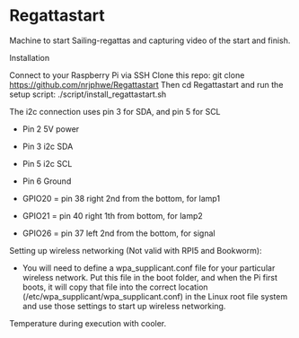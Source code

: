 # Regattastart

Machine to start Sailing-regattas and capturing video of the start and finish.

Installation

Connect to your Raspberry Pi via SSH
Clone this repo: git clone https://github.com/nrjphwe/Regattastart
Then cd Regattastart
and run the setup script: ./script/install_regattastart.sh

The i2c connection uses pin 3 for SDA, and pin 5 for SCL

- Pin 2 5V power
- Pin 3 i2c SDA
- Pin 5 i2c SCL
- Pin 6 Ground

- GPIO20 = pin 38 right 2nd from the bottom, for lamp1
- GPIO21 = pin 40 right 1th from bottom, for lamp2
- GPIO26 = pin 37 left 2nd from the bottom, for signal

Setting up wireless networking (Not valid with RPI5 and Bookworm):

- You will need to define a wpa_supplicant.conf file for your particular wireless network. Put this file in the boot folder, and when the Pi first boots, it will copy that file into the correct location (/etc/wpa_supplicant/wpa_supplicant.conf) in the Linux root file system and use those settings to start up wireless networking.

Temperature during execution with cooler.

